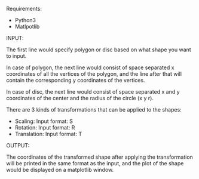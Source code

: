 Requirements:
- Python3
- Matlpotlib


INPUT:

The first line would specify polygon or disc based on what shape you want to input.

In case of polygon, the next line would consist of space separated x coordinates of all the vertices of the polygon, and the line after that will contain the corresponding y coordinates of the vertices.

In case of disc, the next line would consist of space separated x and y coordinates of the center and the radius of the circle (x y r).

There are 3 kinds of transformations that can be applied to the shapes:
- Scaling: Input format: S <x-scale> <y-scale>
- Rotation: Input format: R <angle>
- Translation: Input format: T <along x-axis> <along y-axis>
  
  
  
OUTPUT:

The coordinates of the transformed shape after applying the transformation will be printed in the same format as the input, and the plot of the shape would be displayed on a matplotlib window.
